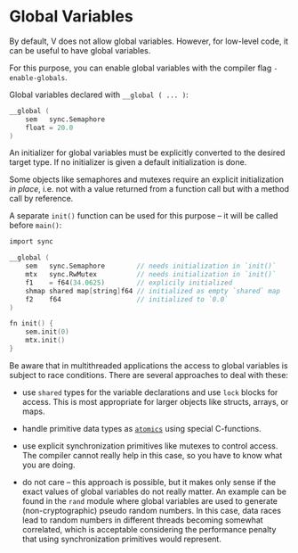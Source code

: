# Global Variables

By default, V does not allow global variables.
However, for low-level code, it can be useful to have global variables.

For this purpose, you can enable global variables with the compiler flag `-enable-globals`.

Global variables declared with `__global ( ... )`:

```v failcompile
__global (
	sem   sync.Semaphore
	float = 20.0
)
```

An initializer for global variables must be explicitly converted to the desired target type.
If no initializer is given a default initialization is done.

Some objects like semaphores and mutexes require an explicit initialization *in place*, i.e.
not with a value returned from a function call but with a method call by reference.

A separate `init()` function can be used for this purpose – it will be called before `main()`:

```v nofmt globals
import sync

__global (
	sem   sync.Semaphore        // needs initialization in `init()`
	mtx   sync.RwMutex          // needs initialization in `init()`
	f1    = f64(34.0625)        // explicily initialized
	shmap shared map[string]f64 // initialized as empty `shared` map
	f2    f64                   // initialized to `0.0`
)

fn init() {
	sem.init(0)
	mtx.init()
}
```

Be aware that in multithreaded applications the access to global variables is subject
to race conditions.
There are several approaches to deal with these:

- use `shared` types for the variable declarations and use `lock` blocks for access.
  This is most appropriate for larger objects like structs, arrays, or maps.

- handle primitive data types as [`atomics`](../concepts/atomics.md) using special C-functions.

- use explicit synchronization primitives like mutexes to control access. The compiler
  cannot really help in this case, so you have to know what you are doing.

- do not care – this approach is possible, but it makes only sense if the exact values
  of global variables do not really matter. An example can be found in the `rand` module
  where global variables are used to generate (non-cryptographic) pseudo random numbers.
  In this case, data races lead to random numbers in different threads becoming somewhat
  correlated, which is acceptable considering the performance penalty that using
  synchronization primitives would represent.
